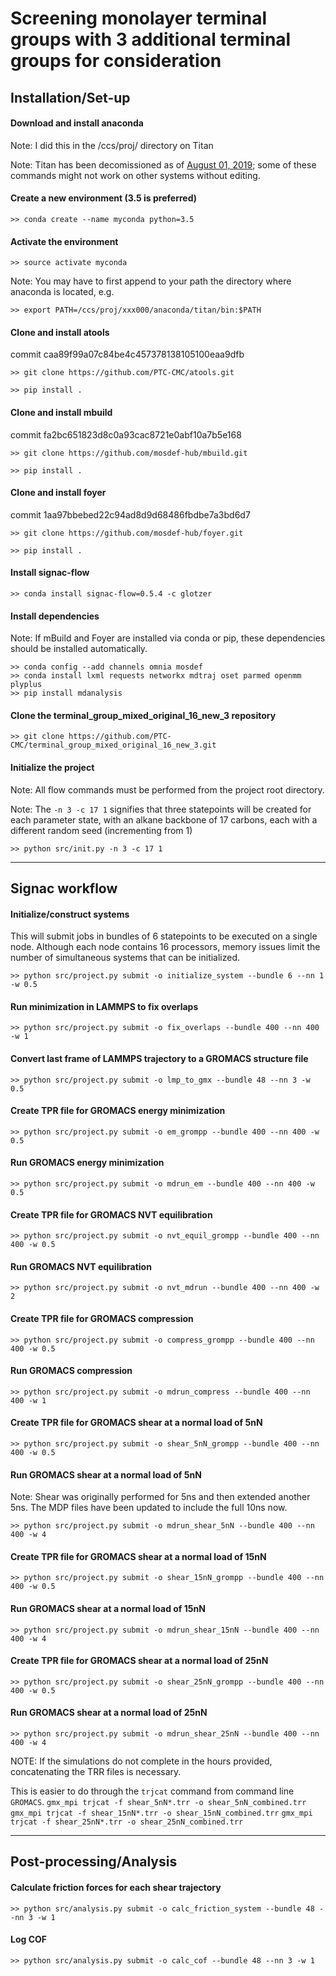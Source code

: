 # Screening monolayer terminal groups with 3 additional terminal groups for consideration

## Installation/Set-up

#### Download and install anaconda
Note: I did this in the /ccs/proj/ directory on Titan

Note: Titan has been decomissioned as of [August 01, 2019](https://www.olcf.ornl.gov/2019-olcf-system-changes/#titan-eos-decommission); some of these commands might not work on other systems without editing.
#### Create a new environment (3.5 is preferred)
`>> conda create --name myconda python=3.5`

#### Activate the environment
`>> source activate myconda`

Note: You may have to first append to your path the directory where anaconda
is located, e.g.

`>> export PATH=/ccs/proj/xxx000/anaconda/titan/bin:$PATH`

#### Clone and install atools
commit caa89f99a07c84be4c457378138105100eaa9dfb

`>> git clone https://github.com/PTC-CMC/atools.git`

`>> pip install .`

#### Clone and install mbuild
commit fa2bc651823d8c0a93cac8721e0abf10a7b5e168

`>> git clone https://github.com/mosdef-hub/mbuild.git`

`>> pip install .`

#### Clone and install foyer
commit 1aa97bbebed22c94ad8d9d68486fbdbe7a3bd6d7

`>> git clone https://github.com/mosdef-hub/foyer.git`

`>> pip install .`

#### Install signac-flow
`>> conda install signac-flow=0.5.4 -c glotzer`

#### Install dependencies
Note: If mBuild and Foyer are installed via conda or pip, these dependencies
should be installed automatically.
```
>> conda config --add channels omnia mosdef
>> conda install lxml requests networkx mdtraj oset parmed openmm plyplus
>> pip install mdanalysis
```

#### Clone the terminal_group_mixed_original_16_new_3 repository
`>> git clone https://github.com/PTC-CMC/terminal_group_mixed_original_16_new_3.git`

#### Initialize the project
Note: All flow commands must be performed from the project root directory.

Note: The `-n 3 -c 17 1` signifies that three statepoints will be created for each
parameter state, with an alkane backbone of 17 carbons, each with a different random seed (incrementing from 1)

`>> python src/init.py -n 3 -c 17 1`

----------
## Signac workflow

#### Initialize/construct systems
This will submit jobs in bundles of 6 statepoints to be executed on
a single node. Although each node contains 16 processors, memory issues
limit the number of simultaneous systems that can be initialized.

`>> python src/project.py submit -o initialize_system --bundle 6 --nn 1 -w 0.5`

#### Run minimization in LAMMPS to fix overlaps
`>> python src/project.py submit -o fix_overlaps --bundle 400 --nn 400 -w 1`

#### Convert last frame of LAMMPS trajectory to a GROMACS structure file
`>> python src/project.py submit -o lmp_to_gmx --bundle 48 --nn 3 -w 0.5`

#### Create TPR file for GROMACS energy minimization
`>> python src/project.py submit -o em_grompp --bundle 400 --nn 400 -w 0.5`

#### Run GROMACS energy minimization
`>> python src/project.py submit -o mdrun_em --bundle 400 --nn 400 -w 0.5`

#### Create TPR file for GROMACS NVT equilibration
`>> python src/project.py submit -o nvt_equil_grompp --bundle 400 --nn 400 -w 0.5`

#### Run GROMACS NVT equilibration
`>> python src/project.py submit -o nvt_mdrun --bundle 400 --nn 400 -w 2`

#### Create TPR file for GROMACS compression
`>> python src/project.py submit -o compress_grompp --bundle 400 --nn 400 -w 0.5`

#### Run GROMACS compression
`>> python src/project.py submit -o mdrun_compress --bundle 400 --nn 400 -w 1`

#### Create TPR file for GROMACS shear at a normal load of 5nN
`>> python src/project.py submit -o shear_5nN_grompp --bundle 400 --nn 400 -w 0.5`

#### Run GROMACS shear at a normal load of 5nN

Note: Shear was originally performed for 5ns and then extended another 5ns. The MDP files have been updated to include the full 10ns now.

`>> python src/project.py submit -o mdrun_shear_5nN --bundle 400 --nn 400 -w 4`

#### Create TPR file for GROMACS shear at a normal load of 15nN
`>> python src/project.py submit -o shear_15nN_grompp --bundle 400 --nn 400 -w 0.5`

#### Run GROMACS shear at a normal load of 15nN
`>> python src/project.py submit -o mdrun_shear_15nN --bundle 400 --nn 400 -w 4`

#### Create TPR file for GROMACS shear at a normal load of 25nN
`>> python src/project.py submit -o shear_25nN_grompp --bundle 400 --nn 400 -w 0.5`

#### Run GROMACS shear at a normal load of 25nN
`>> python src/project.py submit -o mdrun_shear_25nN --bundle 400 --nn 400 -w 4`

NOTE: If the simulations do not complete in the hours provided, concatenating the TRR files is necessary.

This is easier to do through the `trjcat` command from command line `GROMACS`.
`gmx_mpi trjcat -f shear_5nN*.trr -o shear_5nN_combined.trr`
`gmx_mpi trjcat -f shear_15nN*.trr -o shear_15nN_combined.trr`
`gmx_mpi trjcat -f shear_25nN*.trr -o shear_25nN_combined.trr`

----------
## Post-processing/Analysis

#### Calculate friction forces for each shear trajectory
`>> python src/analysis.py submit -o calc_friction_system --bundle 48 --nn 3 -w 1`

#### Log COF
`>> python src/analysis.py submit -o calc_cof --bundle 48 --nn 3 -w 1`
